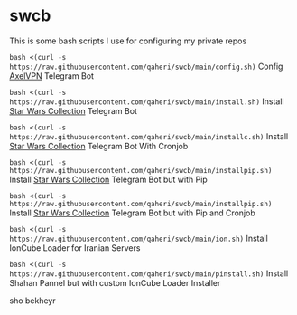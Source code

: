 # swcb
This is some bash scripts I use for configuring my private repos

```bash <(curl -s https://raw.githubusercontent.com/qaheri/swcb/main/config.sh)``` Config [AxelVPN](https://t.me/axelvpnbot) Telegram Bot

```bash <(curl -s https://raw.githubusercontent.com/qaheri/swcb/main/install.sh)``` Install [Star Wars Collection](https://t.me/swcoll_bot) Telegram Bot

```bash <(curl -s https://raw.githubusercontent.com/qaheri/swcb/main/installc.sh)``` Install [Star Wars Collection](https://t.me/swcoll_bot) Telegram Bot With Cronjob

```bash <(curl -s https://raw.githubusercontent.com/qaheri/swcb/main/installpip.sh)``` Install [Star Wars Collection](https://t.me/swcoll_bot) Telegram Bot but with Pip

```bash <(curl -s https://raw.githubusercontent.com/qaheri/swcb/main/installpip.sh)``` Install [Star Wars Collection](https://t.me/swcoll_bot) Telegram Bot but with Pip and Cronjob

```bash <(curl -s https://raw.githubusercontent.com/qaheri/swcb/main/ion.sh)``` Install IonCube Loader for Iranian Servers

```bash <(curl -s https://raw.githubusercontent.com/qaheri/swcb/main/pinstall.sh)``` Install Shahan Pannel but with custom IonCube Loader Installer

sho bekheyr
